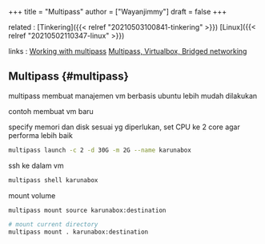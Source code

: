+++
title = "Multipass"
author = ["Wayanjimmy"]
draft = false
+++

related
: [Tinkering]({{< relref "20210503100841-tinkering" >}}) [Linux]({{< relref "20210502110347-linux" >}})

links
: [Working with multipass](https://discourse.ubuntu.com/t/working-with-multipass-instances/8422) [Multipass, Virtualbox, Bridged networking](https://multipass.run/docs/using-virtualbox-in-multipass-macos)


## Multipass {#multipass}

multipass membuat manajemen vm berbasis ubuntu lebih mudah dilakukan

contoh membuat vm baru

specify memori dan disk sesuai yg diperlukan, set CPU ke 2 core agar performa lebih baik

```bash
multipass launch -c 2 -d 30G -m 2G --name karunabox
```

ssh ke dalam vm

```bash
multipass shell karunabox
```

mount volume

```bash
multipass mount source karunabox:destination

# mount current directory
multipass mount . karunabox:destination
```

